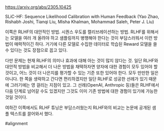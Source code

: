 https://arxiv.org/abs/2305.10425

SLiC-HF: Sequence Likelihood Calibration with Human Feedback (Yao Zhao, Rishabh Joshi, Tianqi Liu, Misha Khalman, Mohammad Saleh, Peter J. Liu)

이쪽은 RLHF의 대안적인 방법. 시퀀스 우도를 캘리브레이션하는 방법. RLHF를 위해서는 모델을 여러 개 올려야 하고 샘플링까지 병행해야 한다는 것이 부담스러워서 이런 방법이 매력적이긴 하다. 거기에 다른 모델로 수집한 데이터로 학습된 Reward 모델을 쓸 수 있다는 것도 장점으로 꼽고 있다.

다만 문제는 현재 RLHF의 의미나 효과에 대해 아는 것이 많지 않다는 것. 일단 RLHF와 대안적 방법을 비교해서 더 나은 방법을 채택하자면 양자에 대한 경험이 모두 있어야 할 것이고, 어느 것이 더 나은지를 평가할 수 있는 기준 또한 있어야 한다. 모두 만만한 일은 아니다. 한 쪽을 생략하고 간다면 편리하겠지만 일단 RLHF로 성공한 선례가 있기 때문에 그러기에는 영 걸리는 지점이 있고. 그 선례(OpenAI, Anthropic 등)들은 RLHF에서 다음 단계로 넘어갈 수도 있겠지만 그것도 이미 기존 방법에 대한 경험이 있기에 가능한 것일 것이다.

여하간 이쪽에서도 RLHF 튜닝은 부담스러웠는지 RLHF와의 비교는 논문에 공개된 샘플 텍스트를 끌어와서 했다.

#alignment 